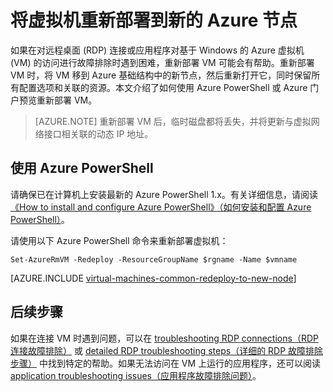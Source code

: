 <properties 
	pageTitle="重新部署 Windows 虚拟机 |Azure" 
	description="说明如何通过重新部署 Windows 虚拟机来缓解 RDP 连接问题。" 
	services="virtual-machines-windows" 
	documentationCenter="virtual-machines" 
	authors="iainfoulds" 
	manager="timlt"
	tags="azure-resource-manager,top-support-issue" 
/>
	

<tags 
	ms.service="virtual-machines-windows" 
	ms.devlang="na" 
	ms.topic="support-article" 
	ms.tgt_pltfrm="vm-windows"
	ms.workload="infrastructure" 
	ms.date="06/28/2016" 
	wacn.date="08/15/2016" 
	ms.author="iainfou" 
/>


# 将虚拟机重新部署到新的 Azure 节点

如果在对远程桌面 (RDP) 连接或应用程序对基于 Windows 的 Azure 虚拟机 (VM) 的访问进行故障排除时遇到困难，重新部署 VM 可能会有帮助。重新部署 VM 时，将 VM 移到 Azure 基础结构中的新节点，然后重新打开它，同时保留所有配置选项和关联的资源。本文介绍了如何使用 Azure PowerShell 或 Azure 门户预览重新部署 VM。

> [AZURE.NOTE] 重新部署 VM 后，临时磁盘都将丢失，并将更新与虚拟网络接口相关联的动态 IP 地址。

## 使用 Azure PowerShell

请确保已在计算机上安装最新的 Azure PowerShell 1.x。有关详细信息，请阅读[《How to install and configure Azure PowerShell》（如何安装和配置 Azure PowerShell）](/documentation/articles/powershell-install-configure/)。

请使用以下 Azure PowerShell 命令来重新部署虚拟机：

	Set-AzureRmVM -Redeploy -ResourceGroupName $rgname -Name $vmname 


[AZURE.INCLUDE [virtual-machines-common-redeploy-to-new-node](../../includes/virtual-machines-common-redeploy-to-new-node.md)]


## 后续步骤
如果在连接 VM 时遇到问题，可以在 [troubleshooting RDP connections（RDP 连接故障排除）](/documentation/articles/virtual-machines-windows-troubleshoot-rdp-connection/) 或 [detailed RDP troubleshooting steps（详细的 RDP 故障排除步骤）](/documentation/articles/virtual-machines-windows-detailed-troubleshoot-rdp/) 中找到特定的帮助。如果无法访问在 VM 上运行的应用程序，还可以阅读 [application troubleshooting issues（应用程序故障排除问题）](/documentation/articles/virtual-machines-windows-troubleshoot-app-connection/)。

<!---HONumber=Mooncake_0808_2016-->